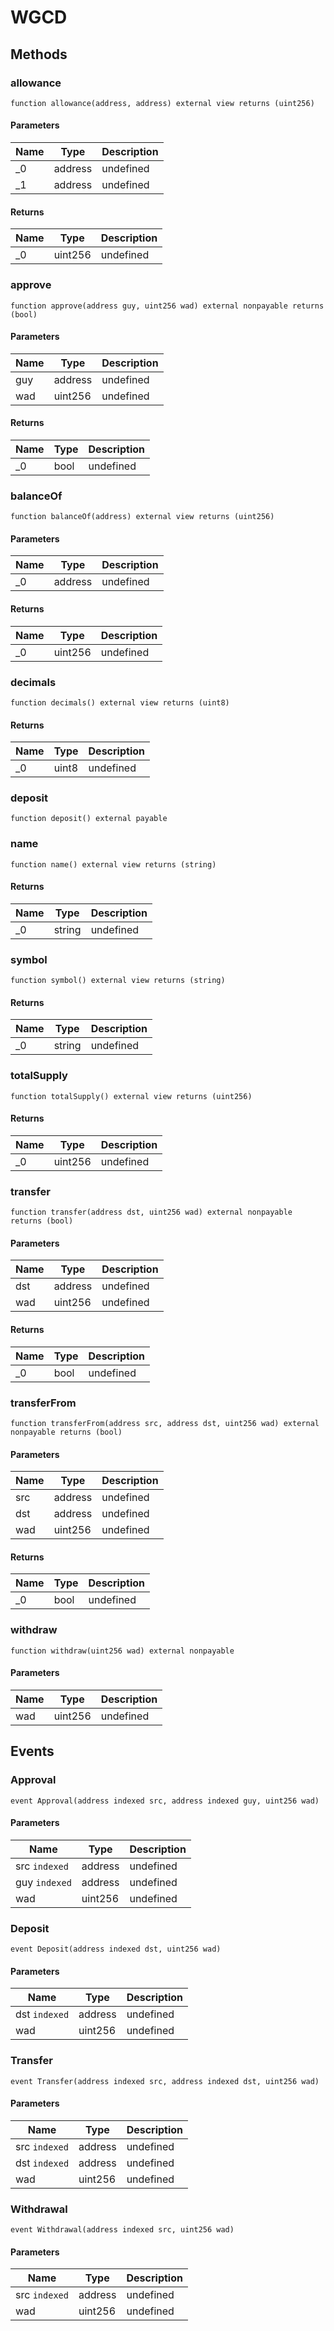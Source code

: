 # WGCD









## Methods

### allowance

```solidity
function allowance(address, address) external view returns (uint256)
```





#### Parameters

| Name | Type | Description |
|---|---|---|
| _0 | address | undefined
| _1 | address | undefined

#### Returns

| Name | Type | Description |
|---|---|---|
| _0 | uint256 | undefined

### approve

```solidity
function approve(address guy, uint256 wad) external nonpayable returns (bool)
```





#### Parameters

| Name | Type | Description |
|---|---|---|
| guy | address | undefined
| wad | uint256 | undefined

#### Returns

| Name | Type | Description |
|---|---|---|
| _0 | bool | undefined

### balanceOf

```solidity
function balanceOf(address) external view returns (uint256)
```





#### Parameters

| Name | Type | Description |
|---|---|---|
| _0 | address | undefined

#### Returns

| Name | Type | Description |
|---|---|---|
| _0 | uint256 | undefined

### decimals

```solidity
function decimals() external view returns (uint8)
```






#### Returns

| Name | Type | Description |
|---|---|---|
| _0 | uint8 | undefined

### deposit

```solidity
function deposit() external payable
```






### name

```solidity
function name() external view returns (string)
```






#### Returns

| Name | Type | Description |
|---|---|---|
| _0 | string | undefined

### symbol

```solidity
function symbol() external view returns (string)
```






#### Returns

| Name | Type | Description |
|---|---|---|
| _0 | string | undefined

### totalSupply

```solidity
function totalSupply() external view returns (uint256)
```






#### Returns

| Name | Type | Description |
|---|---|---|
| _0 | uint256 | undefined

### transfer

```solidity
function transfer(address dst, uint256 wad) external nonpayable returns (bool)
```





#### Parameters

| Name | Type | Description |
|---|---|---|
| dst | address | undefined
| wad | uint256 | undefined

#### Returns

| Name | Type | Description |
|---|---|---|
| _0 | bool | undefined

### transferFrom

```solidity
function transferFrom(address src, address dst, uint256 wad) external nonpayable returns (bool)
```





#### Parameters

| Name | Type | Description |
|---|---|---|
| src | address | undefined
| dst | address | undefined
| wad | uint256 | undefined

#### Returns

| Name | Type | Description |
|---|---|---|
| _0 | bool | undefined

### withdraw

```solidity
function withdraw(uint256 wad) external nonpayable
```





#### Parameters

| Name | Type | Description |
|---|---|---|
| wad | uint256 | undefined



## Events

### Approval

```solidity
event Approval(address indexed src, address indexed guy, uint256 wad)
```





#### Parameters

| Name | Type | Description |
|---|---|---|
| src `indexed` | address | undefined |
| guy `indexed` | address | undefined |
| wad  | uint256 | undefined |

### Deposit

```solidity
event Deposit(address indexed dst, uint256 wad)
```





#### Parameters

| Name | Type | Description |
|---|---|---|
| dst `indexed` | address | undefined |
| wad  | uint256 | undefined |

### Transfer

```solidity
event Transfer(address indexed src, address indexed dst, uint256 wad)
```





#### Parameters

| Name | Type | Description |
|---|---|---|
| src `indexed` | address | undefined |
| dst `indexed` | address | undefined |
| wad  | uint256 | undefined |

### Withdrawal

```solidity
event Withdrawal(address indexed src, uint256 wad)
```





#### Parameters

| Name | Type | Description |
|---|---|---|
| src `indexed` | address | undefined |
| wad  | uint256 | undefined |



